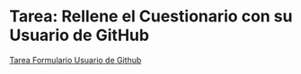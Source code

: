 # Tarea: Rellene el Cuestionario con su Usuario de GitHub

[Tarea Formulario Usuario de Github](https://campusvirtual.ull.es/1920/mod/assign/view.php?id=14658)
